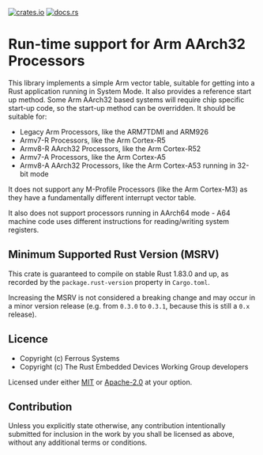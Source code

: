 [![crates.io](https://img.shields.io/crates/v/aarch32-rt)](https://crates.io/crates/aarch32-rt)
[![docs.rs](https://img.shields.io/docsrs/aarch32-rt)](https://docs.rs/aarch32-rt)

# Run-time support for Arm AArch32 Processors

This library implements a simple Arm vector table, suitable for getting into a
Rust application running in System Mode. It also provides a reference start up
method. Some Arm AArch32 based systems will require chip specific start-up
code, so the start-up method can be overridden. It should be suitable for:

* Legacy Arm Processors, like the ARM7TDMI and ARM926
* Armv7-R Processors, like the Arm Cortex-R5
* Armv8-R AArch32 Processors, like the Arm Cortex-R52
* Armv7-A Processors, like the Arm Cortex-A5
* Armv8-A AArch32 Processors, like the Arm Cortex-A53 running in 32-bit mode

It does not support any M-Profile Processors (like the Arm Cortex-M3) as they
have a fundamentally different interrupt vector table.

It also does not support processors running in AArch64 mode - A64 machine code
uses different instructions for reading/writing system registers.

## Minimum Supported Rust Version (MSRV)

This crate is guaranteed to compile on stable Rust 1.83.0 and up, as recorded
by the `package.rust-version` property in `Cargo.toml`.

Increasing the MSRV is not considered a breaking change and may occur in a
minor version release (e.g. from `0.3.0` to `0.3.1`, because this is still a
`0.x` release).

## Licence

* Copyright (c) Ferrous Systems
* Copyright (c) The Rust Embedded Devices Working Group developers

Licensed under either [MIT](./LICENSE-MIT) or [Apache-2.0](./LICENSE-APACHE) at
your option.

## Contribution

Unless you explicitly state otherwise, any contribution intentionally submitted
for inclusion in the work by you shall be licensed as above, without any
additional terms or conditions.
